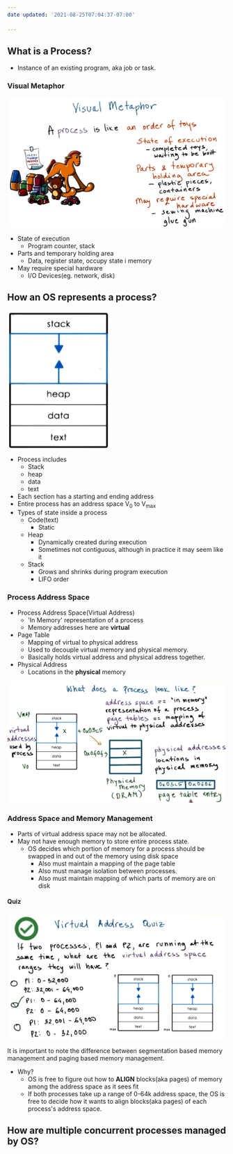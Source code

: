 ```yaml
---
date updated: '2021-08-25T07:04:37-07:00'

---
```


## What is a Process?

- Instance of an existing program, aka job or task.

### Visual Metaphor

![](./img/Pasted%20image%2020210825062926.png)

- State of execution
  - Program counter, stack
- Parts and temporary holding area
  - Data, register state, occupy state i memory
- May require special hardware
  - I/O Devices(eg. network, disk)

## How an OS represents a process?

![](./img/Pasted%20image%2020210825063933.png)

- Process includes
  - Stack
  - heap
  - data
  - text
- Each section has a starting and ending address
- Entire process has an address space V<sub>0</sub> to V<sub>max</sub>
- Types of state inside a process
  - Code(text)
    - Static
  - Heap
    - Dynamically created during execution
    - Sometimes not contiguous, although in practice it may seem like it
  - Stack
    - Grows and shrinks during program execution
    - LIFO order

### Process Address Space

- Process Address Space(Virtual Address)
  - 'In Memory' representation of a process
  - Memory addresses here are **virtual**
- Page Table
  - Mapping of virtual to physical address
  - Used to decouple virtual memory and physical memory.
  - Basically holds virtual address and physical address together.
- Physical Address
  - Locations in the **physical** memory

![](./img/Pasted%20image%2020210825065540.png)

### Address Space and Memory Management

- Parts of virtual address space may not be allocated.
- May not have enough memory to store entire process state.
  - OS decides which portion of memory for a process should be swapped in and out of the memory using disk space
    - Also must maintain a mapping of the page table
    - Also must manage isolation between processes.
    - Also must maintain mapping of which parts of memory are on disk

#### Quiz
![](./img/Pasted%20image%2020210825070809.png)

It is important to note the difference between segmentation based memory management and paging based memory management.

- Why?
	- OS is free to figure out how to **ALIGN** blocks(aka pages) of memory among the address space as it sees fit
	- If both processes take up a range of 0-64k address space, the OS is free to decide how it wants to align blocks(aka pages) of each process's address space.


## How are multiple concurrent processes managed by OS?

